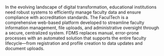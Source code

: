 In the evolving landscape of digital transformation, educational institutions need robust systems to efficiently manage faculty data and ensure compliance with accreditation standards. The FaculTech is a comprehensive web-based platform developed to streamline faculty information management, file uploads, and administrative oversight through a secure, centralized system.
FDMS replaces manual, error-prone processes with an automated solution that supports the entire faculty lifecycle—from registration and profile creation to data updates and document uploads.

